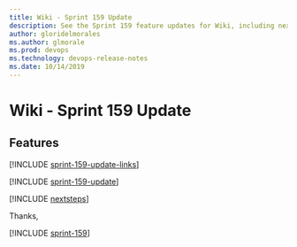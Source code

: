 ```yaml
---
title: Wiki - Sprint 159 Update
description: See the Sprint 159 feature updates for Wiki, including next steps.
author: gloridelmorales
ms.author: glmorale
ms.prod: devops
ms.technology: devops-release-notes
ms.date: 10/14/2019
---
```


# Wiki - Sprint 159 Update

## Features

[!INCLUDE [sprint-159-update-links](../_shared/wiki/sprint-159-update-links.md)]

[!INCLUDE [sprint-159-update](../_shared/wiki/sprint-159-update.md)]

[!INCLUDE [nextsteps](../_shared/nextsteps.md)]

Thanks,

[!INCLUDE [sprint-159](../_shared/signer/sprint-159.md)]